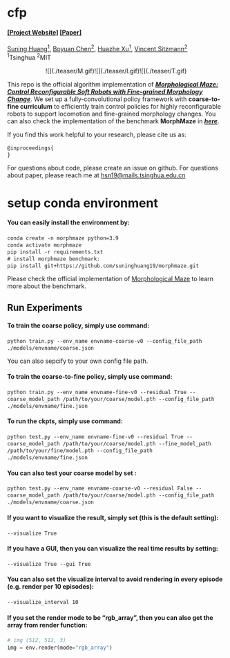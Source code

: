 # cfp

#### [[Project Website]](https://morphologicalmaze.github.io/) [[Paper]](./paper/Morphological_Maze_Control_Reconfigurable_Soft_Robots_with_Fine_grained_Morphology_Change.pdf)

[Suning Huang<sup>1</sup>](https://suninghuang19.github.io/), [Boyuan Chen<sup>2</sup>](https://boyuan.space/), [Huazhe Xu<sup>1</sup>](http://hxu.rocks//), [Vincent Sitzmann<sup>2</sup>](https://www.vincentsitzmann.com/) <br/>
<sup>1</sup>Tsinghua <sup>2</sup>MIT </br>

<center>
![](./teaser/M.gif)![](./teaser/I.gif)![](./teaser/T.gif)
</center>

This repo is the official algorithm implementation of ***[Morphological Maze: Control Reconfigurable Soft Robots with Fine-grained Morphology Change](https://morphologicalmaze.github.io/)***. We set up a fully-convolutional policy framework with **coarse-to-fine curriculum** to efficiently train control policies for highly reconfigurable robots to support locomotion and fine-grained morphology changes. You can also check the implementation of the benchmark **MorphMaze** in ***[here](https://github.com/suninghuang19/morphmaze)***.

If you find this work helpful to your research, please cite us as:

```
@inproceedings{
}
```

For questions about code, please create an issue on github. For questions about paper, please reach me at hsn19@mails.tsinghua.edu.cn

# setup conda environment

#### You can easily install the environment by:

```shell
conda create -n morphmaze python=3.9
conda activate morphmaze
pip install -r requirements.txt
# install morphmaze benchmark:
pip install git+https://github.com/suninghuang19/morphmaze.git
```

Please check the official implementation of [Morphological Maze](https://github.com/suninghuang19/morphmaze) to learn more about the benchmark.

## Run Experiments

#### To train the coarse policy, simply use command:

```shell
python train.py --env_name envname-coarse-v0 --config_file_path  ./models/envname/coarse.json
```

You can also sepcify to your own config file path.

#### To train the coarse-to-fine policy, simply use command:

```shell
python train.py --env_name envname-fine-v0 --residual True --coarse_model_path /path/to/your/coarse/model.pth --config_file_path  ./models/envname/fine.json
```

#### To run the ckpts, simply use command:

```shell
python test.py --env_name envname-fine-v0 --residual True --coarse_model_path /path/to/your/coarse/model.pth --fine_model_path /path/to/your/fine/model.pth --config_file_path  ./models/envname/fine.json
```

#### You can also test your coarse model by set :

```shell
python test.py --env_name envname-coarse-v0 --residual False --coarse_model_path /path/to/your/coarse/model.pth --config_file_path  ./models/envname/coarse.json
```

#### If you want to visualize the result, simply set (this is the default setting):

```shell
--visualize True
```

#### If you have a GUI, then you can visualize the real time results by setting:

```shell
--visualize True --gui True
```

#### You can also set the visualize interval to avoid rendering in every episode (e.g. render per 10 episodes):

```shell
--visualize_interval 10
```

#### If you set the render mode to be “rgb_array”, then you can also get the array from render function:

```python
# img (512, 512, 3)
img = env.render(mode="rgb_array")
```

